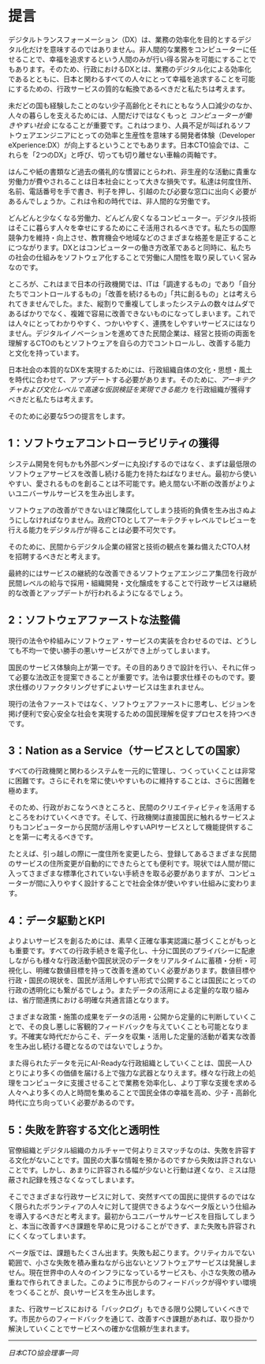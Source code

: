 

# 提言

デジタルトランスフォーメーション（DX）は、業務の効率化を目的とするデジタル化だけを意味するのではありません。非人間的な業務をコンピューターに任せることで、幸福を追求するという人間のみが行い得る営みを可能にすることでもあります。そのため、行政におけるDXとは、業務のデジタル化による効率化であるとともに、日本と関わるすべての人々にとって幸福を追求することを可能にするための、行政サービスの質的な転換であるべきだと私たちは考えます。

未だどの国も経験したことのない少子高齢化とそれにともなう人口減少のなか、人々の暮らしを支えるためには、人間だけではなくもっと *コンピューターが働きやすい社会* になることが重要です。これはつまり、人員不足が叫ばれるソフトウェアエンジニアにとっての効率と生産性を意味する開発者体験（Developer eXperience:DX）が向上するということでもあります。日本CTO協会では、これらを「2つのDX」と呼び、切っても切り離せない車輪の両軸です。

はんこや紙の書類など過去の儀礼的な慣習にとらわれ、非生産的な活動に貴重な労働力が費やされることは日本社会にとって大きな損失です。私達は何度住所、名前、電話番号を手で書き、判子を押し、引越のたび必要な窓口に出向く必要があるんでしょうか。これは令和の時代では、非人間的な労働です。

どんどんと少なくなる労働力、どんどん安くなるコンピューター。デジタル技術はそこに暮らす人々を幸せにするためにこそ活用されるべきです。私たちの国際競争力を維持・向上させ、教育機会や地域などのさまざまな格差を是正することにつながります。DXとはコンピューターの働き方改革であると同時に、私たちの社会の仕組みをソフトウェア化することで労働に人間性を取り戻していく営みなのです。

ところが、これはまで日本の行政機関では、ITは「調達するもの」であり「自分たちでコントロールするもの」「改善を続けるもの」「共に創るもの」とは考えられてきませんでした。また、縦割りで重複してしまったシステムの数々はムダであるばかりでなく、複雑で容易に改善できないものになってしまいます。これでは人々にとってわかりやすく、つかいやすく、連携をしやすいサービスにはなりません。デジタルイノベーションを進めてきた民間企業は、経営と技術の両面を理解するCTOのもとソフトウェアを自らの力でコントロールし、改善する能力と文化を持っています。

日本社会の本質的なDXを実現するためには、行政組織自体の文化・思想・風土を時代に合わせて、アップデートする必要があります。そのために、*アーキテクチャおよび文化レベルで高速な仮説検証を実現できる能力* を行政組織が獲得すべきだと私たちは考えます。

そのために必要な5つの提言をします。

## 1：ソフトウェアコントローラビリティの獲得
システム開発を何もかも外部ベンダーに丸投げするのではなく、まずは最低限のソフトウェアサービスを改善し続ける能力を持たねばなりません。最初から使いやすい、愛されるものを創ることは不可能です。絶え間ない不断の改善がよりよいユニバーサルサービスを生み出します。

ソフトウェアの改善ができないほど陳腐化してしまう技術的負債を生み出さぬようにしなければなりません。政府CTOとしてアーキテクチャレベルでレビューを行える能力をデジタル庁が得ることは必要不可欠です。

そのために、民間からデジタル企業の経営と技術の観点を兼ね備えたCTO人材を招聘するべきだと考えます。

最終的にはサービスの継続的な改善できるソフトウェアエンジニア集団を行政が民間レベルの給与で採用・組織開発・文化醸成をすることで行政サービスは継続的な改善とアップデートが行われるようになるでしょう。

## 2：ソフトウェアファーストな法整備
現行の法令や枠組みにソフトウェア・サービスの実装を合わせるのでは、どうしても不均一で使い勝手の悪いサービスができ上がってしまいます。

国民のサービス体験向上が第一です。その目的ありきで設計を行い、それに伴って必要な法改正を提案できることが重要です。法令は要求仕様そのものです。要求仕様のリファクタリングせずによいサービスは生まれません。

現行の法令ファーストではなく、ソフトウェアファーストに思考し、ビジョンを掲げ便利で安心安全な社会を実現するための国民理解を促すプロセスを持つべきです。

## 3：Nation as a Service（サービスとしての国家）
すべての行政機関と関わるシステムを一元的に管理し、つくっていくことは非常に困難です。さらにそれを常に使いやすいものに維持することは、さらに困難を極めます。

そのため、行政がおこなうべきところと、民間のクリエイティビティを活用するところをわけていくべきです。そして、行政機関は直接国民に触れるサービスよりもコンピューターから民間が活用しやすいAPIサービスとして機能提供することを第一に考えるべきです。

たとえば、引っ越しの際に一度住所を変更したら、登録してあるさまざまな民間のサービスの住所変更が自動的にできたらとても便利です。現状では人間が間に入ってさまざまな標準化されていない手続きを取る必要がありますが、コンピューターが間に入りやすく設計することで社会全体が使いやすい仕組みに変わります。



## 4：データ駆動とKPI
よりよいサービスを創るためには、素早く正確な事実認識に基づくことがもっとも重要です。すべての行政手続きを電子化し、十分に国民のプライバシーに配慮しながらも様々な行政活動や国民状況のデータをリアルタイムに蓄積・分析・可視化し、明確な数値目標を持って改善を進めていく必要があります。数値目標や行政・国民の現状を、国民が活用しやすい形式で公開することは国民にとっての行政の透明化にも繋がるでしょう。またデータの活用による定量的な取り組みは、省庁間連携における明確な共通言語となります。

さまざまな政策・施策の成果をデータの活用・公開から定量的に判断していくことで、その良し悪しに客観的フィードバックを与えていくことも可能となります。不確実な時代だからこそ、データを収集・活用した定量的活動が着実な改善を生み出し続ける礎となるのではないでしょうか。

また得られたデータを元にAI-Readyな行政組織としていくことは、国民一人ひとりにより多くの価値を届ける上で強力な武器となりえます。様々な行政上の処理をコンピュータに支援させることで業務を効率化し、より丁寧な支援を求める人々へより多くの人と時間を集めることで国民全体の幸福を高め、少子・高齢化時代に立ち向っていく必要があるのです。

## 5：失敗を許容する文化と透明性
官僚組織とデジタル組織のカルチャーで何よりミスマッチなのは、失敗を許容する文化がないことです。国民の大事な情報を預かるのですから失敗は許されないことです。しかし、あまりに許容される幅が少ないと行動は遅くなり、ミスは隠蔽され記録を残さなくなってしまいます。

そこでさまざまな行政サービスに対して、突然すべての国民に提供するのではなく限られたボランティアの人々に対して提供できるようなベータ版という仕組みを導入するべきだと考えます。最初からユニバーサルサービスを目指してしまうと、本当に改善すべき課題を早めに見つけることができず、また失敗も許容されにくくなってしまいます。

ベータ版では、課題もたくさん出ます。失敗も起こります。クリティカルでない範囲で、小さな失敗を積み重ねながら出ないとソフトウェアサービスは発展しません。現在世界中の人々のインフラになっているサービスも、小さな失敗の積み重ねで作られてきました。このように市民からのフィードバックが得やすい環境をつくることが、良いサービスを生み出します。

また、行政サービスにおける「バックログ」もできる限り公開していくべきです。市民からのフィードバックを通じて、改善すべき課題があれば、取り掛かり解決していくことでサービスへの確かな信頼が生まれます。

----
*日本CTO協会理事一同*
